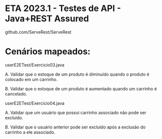 # ETA 2023.1 - Testes de API - Java+REST Assured
github.com/ServeRest/ServeRest

# Cenários mapeados:
userE2ETest/Exercicio03.java

A. Validar que o estoque de um produto é diminuído quando o produto é
colocado em um carrinho.

B. Validar que o estoque de um produto é aumentado quando um carrinho é
cancelado.

userE2ETest/Exercicio04.java

A. Validar que um usuário que possui carrinho associado não pode ser excluído.

B. Validar que o usuário anterior pode ser excluído após a exclusão do carrinho
a ele associado.
